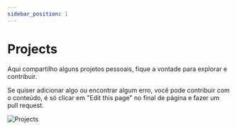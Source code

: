 ```yaml
---
sidebar_position: 1
---
```


# Projects
Aqui compartilho alguns projetos pessoais, fique a vontade para explorar e contribuir.

Se quiser adicionar algo ou encontrar algum erro, você pode contribuir com o conteúdo, é só clicar em "Edit this page" no final de página e fazer um pull request.

![Projects](https://alsami.ae/wp-content/uploads/2023/05/70a6748eb8ae0d9a3220c37b6415fa55.gif)
